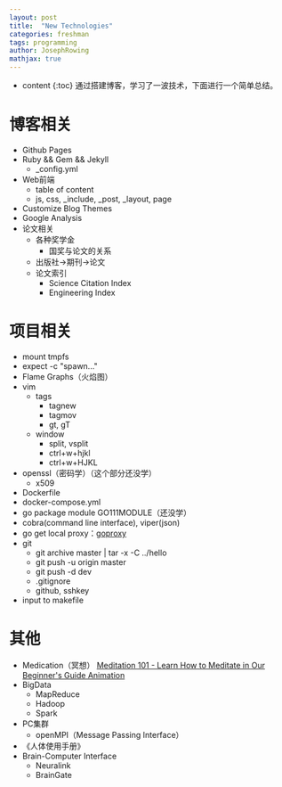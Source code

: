 ```yaml
---
layout: post
title:  "New Technologies"
categories: freshman
tags: programming
author: JosephRowing
mathjax: true
---
```

* content
{:toc}
通过搭建博客，学习了一波技术，下面进行一个简单总结。
# 博客相关
+ Github Pages
+ Ruby && Gem && Jekyll
    + _config.yml
+ Web前端
    + table of content
    + js, css, _include, _post, _layout, page
+ Customize Blog Themes
+ Google Analysis
+ 论文相关
    + 各种奖学金
        + 国奖与论文的关系
    + 出版社->期刊->论文
    + 论文索引
        + Science Citation Index
        + Engineering Index

# 项目相关
+ mount tmpfs
+ expect -c "spawn..."
+ Flame Graphs（火焰图）
+ vim
    + tags
        + tagnew
        + tagmov
        + gt, gT
    + window
        + split, vsplit
        + ctrl+w+hjkl
        + ctrl+w+HJKL
+ openssl（密码学）（这个部分还没学）
    + x509
+ Dockerfile
+ docker-compose.yml
+ go package module GO111MODULE（还没学）
+ cobra(command line interface), viper(json)
+ go get local proxy：[goproxy](https://goproxy.cn/)
+ git
    + git archive master | tar -x -C ../hello
    + git push -u origin master
    + git push -d dev
    + .gitignore
    + github, sshkey
+ input to makefile
# 其他
+ Medication（冥想）
[Meditation 101 - Learn How to Meditate in Our Beginner's Guide Animation](https://www.youtube.com/watch?v=rqoxYKtEWEc)
+ BigData
    + MapReduce
    + Hadoop
    + Spark
+ PC集群
    + openMPI（Message Passing Interface）
+ 《人体使用手册》
+ Brain-Computer Interface
    + Neuralink
    + BrainGate
